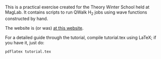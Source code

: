 This is a practical exercise created for the Theory Winter School held at MagLab. 
It contains scripts to run QWalk H<sub>2</sub> jobs using wave functions constructed by hand.

The website is (or was) [at this website](https://nationalmaglab.org/news-events/events/for-scientists/winter-theory-school).

For a detailed guide through the tutorial, compile tutorial.tex using LaTeX; if you have it, just do:
~~~
pdflatex tutorial.tex
~~~
